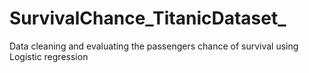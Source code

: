 # SurvivalChance_TitanicDataset_
Data cleaning and evaluating the passengers chance of survival using Logistic regression 
